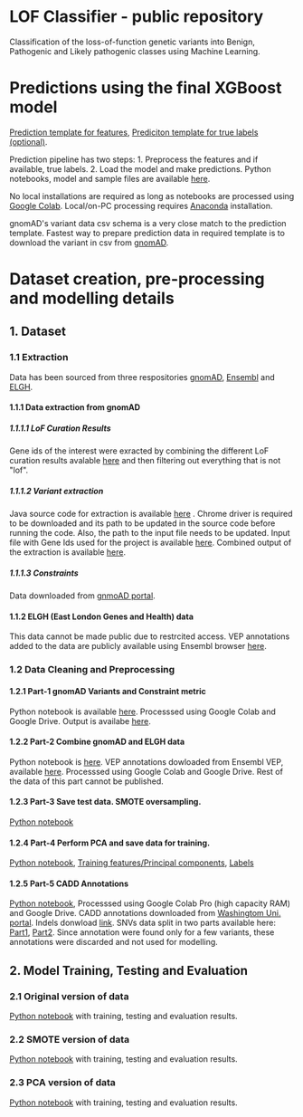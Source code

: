 # LOF Classifier - public repository
Classification of the loss-of-function genetic variants into Benign, Pathogenic and Likely pathogenic classes using Machine Learning.


# Predictions using the final XGBoost model
[Prediction template for features](https://drive.google.com/file/d/1zJHIA_zAdgbdzRv8iB5GbU7pBynJH4Hk/view?usp=sharing), [Prediciton template for true labels (optional)](https://drive.google.com/file/d/1JBPjCurjDPYHGHdf161gnwgNNauCPrbk/view?usp=sharing).


Prediction pipeline has two steps: 1. Preprocess the features and if available, true labels. 2. Load the model and make predictions. Python notebooks, model and sample files are available [here](https://github.com/abhinavjainn/genomics-lof-classifier-public/tree/main/prediction-using-trained-model).

No local installations are required as long as notebooks are processed using [Google Colab](https://colab.research.google.com/). Local/on-PC processing requires [Anaconda](https://www.anaconda.com/products/individual) installation.

gnomAD's variant data csv schema is a very close match to the prediction template. Fastest way to prepare prediction data in required template is to download the variant in csv from [gnomAD](https://gnomad.broadinstitute.org/). 

# Dataset creation, pre-processing and modelling details

## 1. Dataset

### 1.1 Extraction

Data has been sourced from three respositories [gnomAD](https://gnomad.broadinstitute.org/), [Ensembl](https://www.ensembl.org/) and [ELGH](https://www.genesandhealth.org/).

#### 1.1.1 Data extraction from gnomAD

##### 1.1.1.1 LoF Curation Results
Gene ids of the interest were exracted by combining the different LoF curation results avalable [here](https://gnomad.broadinstitute.org/downloads) and then filtering out everything that is not "lof".

##### 1.1.1.2 Variant extraction
Java source code for extraction is available [here](https://github.com/abhinavjainn/genomics-lof-classifier-public/blob/main/gnomad-var-extraction/src/test/java/gnomad/ExtractVariants.java) . Chrome driver is required to be downloaded and its path to be updated in the source code before running the code. Also, the path to the input file needs to be updated. Input file with Gene Ids used for the project is available [here](https://github.com/abhinavjainn/genomics-lof-classifier-public/tree/main/gnomad-var-extraction/Input).
Combined output of the extraction is available [here](https://drive.google.com/file/d/1I-UJEMG9mfN8uDdEW7ModST08XzKhr5l/view?usp=sharing).

##### 1.1.1.3 Constraints
Data downloaded from [gnmoAD portal](https://gnomad-public-us-east-1.s3.amazonaws.com/release/2.1.1/constraint/gnomad.v2.1.1.lof_metrics.by_transcript.txt.bgz).

#### 1.1.2 ELGH (East London Genes and Health) data
This data cannot be made public due to restrcited access. VEP annotations added to the data are publicly available using Ensembl browser [here](https://www.ensembl.org/Tools/VEP).

### 1.2 Data Cleaning and Preprocessing

#### 1.2.1 Part-1 gnomAD Variants and Constraint metric
Python notebook is available [here](https://github.com/abhinavjainn/genomics-lof-classifier-public/tree/main/pre-processing). Processsed using Google Colab and Google Drive.
Output is availabe [here](https://drive.google.com/file/d/1cVzB7YJRDjEwNoiE3KUMYLBXnM2MC2cu/view?usp=sharing).

#### 1.2.2 Part-2 Combine gnomAD and ELGH data
Python notebook is [here](https://github.com/abhinavjainn/genomics-lof-classifier-public/tree/main/pre-processing). VEP annotations dowloaded from Ensembl VEP, available [here](https://drive.google.com/file/d/1FDlkUqxFhF8P_TbbyQlK8s8hA3VkWWjy/view?usp=sharing). Processsed using Google Colab and Google Drive. Rest of the data of this part cannot be published.

#### 1.2.3 Part-3 Save test data. SMOTE oversampling.
[Python notebook](https://github.com/abhinavjainn/genomics-lof-classifier-public/tree/main/pre-processing)

#### 1.2.4 Part-4 Perform PCA and save data for training.
[Python notebook](https://github.com/abhinavjainn/genomics-lof-classifier-public/tree/main/pre-processing),
[Training features/Principal components](https://drive.google.com/file/d/1-3nHk_qIOyUEUntlAM4dhxvjLFzRDShM/view?usp=sharing),
[Labels](https://drive.google.com/file/d/1--WbOIeLzNkpKEhboXJAsh7ARBzwWBQp/view?usp=sharing) 


#### 1.2.5 Part-5 CADD Annotations
[Python notebook](https://github.com/abhinavjainn/genomics-lof-classifier-public/tree/main/pre-processing),
Processsed using Google Colab Pro (high capacity RAM) and Google Drive.
CADD annotations downloaded from [Washingtom Uni. portal](https://cadd.gs.washington.edu/download). Indels donwload [link](https://kircherlab.bihealth.org/download/CADD/v1.6/GRCh37/gnomad.genomes.r2.1.1.indel.tsv.gz). SNVs data split in two parts available here: [Part1](https://drive.google.com/file/d/1uxVQQR2IOwZSg9gqzCsbe5lsOiLkue3k/view?usp=sharing), [Part2](https://drive.google.com/file/d/1Y8ZMeJIUotMn6BF_AXTeCyOmVRSPvc0p/view?usp=sharing).
Since annotation were found only for a few variants, these annotations were discarded and not used for modelling.

## 2. Model Training, Testing and Evaluation

### 2.1 Original version of data
[Python notebook](https://github.com/abhinavjainn/genomics-lof-classifier-public/tree/main/model-training-testing-evaluation) with training, testing and evaluation results.

### 2.2 SMOTE version of data
[Python notebook](https://github.com/abhinavjainn/genomics-lof-classifier-public/tree/main/model-training-testing-evaluation) with training, testing and evaluation results.

### 2.3 PCA version of data
[Python notebook](https://github.com/abhinavjainn/genomics-lof-classifier-public/tree/main/model-training-testing-evaluation) with training, testing and evaluation results.
